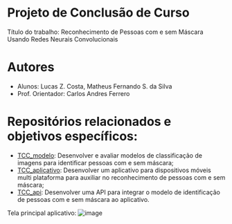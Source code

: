 # Projeto de Conclusão de Curso

Título do trabalho: Reconhecimento de Pessoas com e sem Máscara Usando Redes Neurais Convolucionais

# Autores
- Alunos: Lucas Z. Costa, Matheus Fernando S. da Silva
- Prof. Orientador: Carlos Andres Ferrero

# Repositórios relacionados e objetivos específicos:
* [TCC_modelo](https://github.com/lucaszcosta/TCC_modelo): Desenvolver e avaliar modelos de classificação de imagens para identificar pessoas com e sem máscara;
* [TCC_aplicativo](https://github.com/lucaszcosta/TCC_aplicativo): Desenvolver um aplicativo para dispositivos móveis multi plataforma para auxiliar no reconhecimento de pessoas com e sem máscara;
* [TCC_api](https://github.com/lucaszcosta/TCC_api): Desenvolver uma API para integrar o modelo de identificação de pessoas com e sem máscara ao aplicativo.

Tela principal aplicativo:
![image](https://user-images.githubusercontent.com/46728205/155199649-de2aa8e4-c9a6-4e5d-a08e-bea6735768b8.png)
